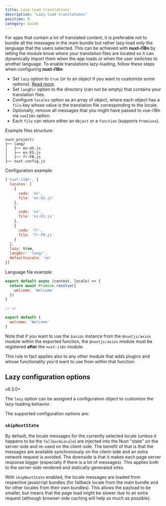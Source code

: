 ```yaml
---
title: Lazy-load translations
description: "Lazy-load translations"
position: 9
category: Guide
---
```


For apps that contain a lot of translated content, it is preferable not to bundle all the messages in the main bundle but rather lazy-load only the language that the users selected.
This can be achieved with **nuxt-i18n** by letting the module know where your translation files are located so it can dynamically import them when the app loads or when the user switches to another language.
To enable translations lazy-loading, follow these steps when configuring **nuxt-i18n**:

* Set `lazy` option to `true` (or to an object if you want to customize some options). [Read more](#lazy-configuration-options).
* Set `langDir` option to the directory (can not be empty) that contains your translation files.
* Configure `locales` option as an array of object, where each object has a `file` key whose value is the translation file corresponding to the locale.
* Optionally, remove all messages that you might have passed to vue-i18n via `vueI18n` option.
* Each `file` can return either an `Object` or a `function` (supports `Promises`).

Example files structure:

```
nuxt-project/
├── lang/
│   ├── en-US.js
│   ├── es-ES.js
│   ├── fr-FR.js
├── nuxt.config.js
```

Configuration example:

```js {}[nuxt.config.js]
['nuxt-i18n', {
  locales: [
    {
      code: 'en',
      file: 'en-US.js'
    },
    {
      code: 'es',
      file: 'es-ES.js'
    },
    {
      code: 'fr',
      file: 'fr-FR.js'
    }
  ],
  lazy: true,
  langDir: 'lang/',
  defaultLocale: 'en'
}]
```

Language file example:

```js {}[lang/en-US.js]
export default async (context, locale) => {
  return await Promise.resolve({
    welcome: 'Welcome'
  })
}

// or

export default {
  welcome: 'Welcome'
}
```

<alert type="info">

Note that if you want to use the `$axios` instance from the `@nuxtjs/axios` module within the exported function, the `@nuxtjs/axios` module must be registered **after** the `nuxt-i18n` module.

This rule in fact applies also to any other module that adds plugins and whose functionality you'd want to use from within that function.

</alert>

## Lazy configuration options

<badge>v6.3.0+</badge>

The `lazy` option can be assigned a configuration object to customize the lazy-loading behavior.

The supported configuration options are:

### `skipNuxtState`

By default, the locale messages for the currently selected locale (unless it happens to be the `fallbackLocale`) are injected into the Nuxt "state" on the server-side and re-used on the client-side. The benefit of that is that the messages are available synchronously on the client-side and an extra network request is avoided. The downside is that it makes each page server response bigger (especially if there is a lot of messages). This applies both to the server-side rendered and statically-generated sites.

With `skipNuxtState` enabled, the locale messages are loaded from respective javascript bundles (for fallback locale from the main bundle and for other locales from their own bundles). This allows the payload to be smaller, but means that the page load might be slower due to an extra request (although browser-side caching will help as much as possible).
